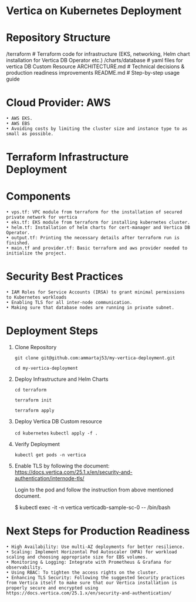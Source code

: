 # Vertica on Kubernetes Deployment

# Repository Structure
/terraform                 # Terraform code for infrastructure (EKS, networking, Helm chart installation for Vertica DB Operator etc.)
/charts/database           # yaml files for vertica DB Custom Resource
ARCHITECTURE.md            # Technical decisions & production readiness improvements
README.md                  # Step-by-step usage guide

# Cloud Provider: AWS
    • AWS EKS. 
    • AWS EBS
    • Avoiding costs by limiting the cluster size and instance type to as small as possible. 
    
# Terraform Infrastructure Deployment
  # Components
    • vps.tf: VPC module from terraform for the installation of secured private network for vertica
    • eks.tf: EKS module from terraform for installing kubernetes cluster.
    • helm.tf: Installation of helm charts for cert-manager and Vertica DB Operator.
    • output.tf: Printing the necessary details after terraform run is finished.
    • main.tf and provider.tf: Basic terraform and aws provider needed to initialize the project.
# Security Best Practices
    • IAM Roles for Service Accounts (IRSA) to grant minimal permissions to Kubernetes workloads
    • Enabling TLS for all inter-node communication.
    • Making sure that database nodes are running in private subnet.

# Deployment Steps
1. Clone Repository
   
   ```git clone git@github.com:ammartaj53/my-vertica-deployment.git```
   
   ```cd my-vertica-deployment```

2. Deploy Infrastructure and Helm Charts
    
   ```cd terraform```

   ```terraform init```

   ```terraform apply```


3. Deploy Vertica DB Custom resource
   
   ```cd kubernetes```
   ```kubectl apply -f .```

4. Verify Deployment
     
   ```kubectl get pods -n vertica```


5. Enable TLS by following the document:
   https://docs.vertica.com/25.1.x/en/security-and-authentication/internode-tls/

   Login to the pod and follow the instruction from above mentioned document.

   $ kubectl exec -it -n vertica verticadb-sample-sc-0 -- /bin/bash

# Next Steps for Production Readiness
    • High Availability: Use multi-AZ deployments for better resilience. 
    • Scaling: Implement Horizontal Pod Autoscaler (HPA) for workload scaling and choosing appropriate size for EBS volumes.
    • Monitoring & Logging: Integrate with Prometheus & Grafana for observability. 
    • Using RBAC: To tighten the access rights on the cluster.
    • Enhancing TLS Security: Following the suggested Security practices from Vertica itself to make sure that our Vertica installation is properly secure and encrypted using https://docs.vertica.com/25.1.x/en/security-and-authentication/
